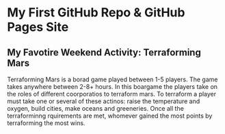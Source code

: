 # My First GitHub Repo & GitHub Pages Site 

## My Favotire Weekend Activity: Terraforming Mars

Terraforming Mars is a borad game played between 1-5 players. The game takes anywhere between 2-8+ hours. In this boargame the players take on the roles of different coorporatios to terraform mars. To terraform a player must take one or several of these actinos: raise the temperature and oxygen, build cities, make oceans and greeneries. Once all the terraforminng rquirements are met, whomever gained the most points by terraforming the most wins.
